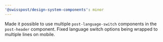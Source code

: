 ```yaml
---
'@swisspost/design-system-components': minor
---
```


Made it possible to use multiple `post-language-switch` components in the `post-header` component.
Fixed language switch options being wrapped to multiple lines on mobile.
